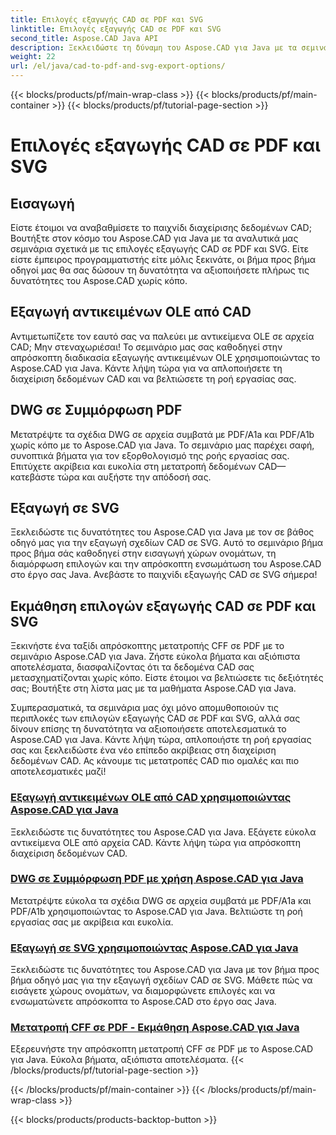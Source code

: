 ```yaml
---
title: Επιλογές εξαγωγής CAD σε PDF και SVG
linktitle: Επιλογές εξαγωγής CAD σε PDF και SVG
second_title: Aspose.CAD Java API
description: Ξεκλειδώστε τη δύναμη του Aspose.CAD για Java με τα σεμινάρια μας σχετικά με τις επιλογές εξαγωγής CAD σε PDF και SVG. Διαχειριστείτε τα δεδομένα CAD χωρίς κόπο με ακρίβεια και ευκολία.
weight: 22
url: /el/java/cad-to-pdf-and-svg-export-options/
---
```


{{< blocks/products/pf/main-wrap-class >}}
{{< blocks/products/pf/main-container >}}
{{< blocks/products/pf/tutorial-page-section >}}

# Επιλογές εξαγωγής CAD σε PDF και SVG



## Εισαγωγή

Είστε έτοιμοι να αναβαθμίσετε το παιχνίδι διαχείρισης δεδομένων CAD; Βουτήξτε στον κόσμο του Aspose.CAD για Java με τα αναλυτικά μας σεμινάρια σχετικά με τις επιλογές εξαγωγής CAD σε PDF και SVG. Είτε είστε έμπειρος προγραμματιστής είτε μόλις ξεκινάτε, οι βήμα προς βήμα οδηγοί μας θα σας δώσουν τη δυνατότητα να αξιοποιήσετε πλήρως τις δυνατότητες του Aspose.CAD χωρίς κόπο.

## Εξαγωγή αντικειμένων OLE από CAD

Αντιμετωπίζετε τον εαυτό σας να παλεύει με αντικείμενα OLE σε αρχεία CAD; Μην στεναχωριέσαι! Το σεμινάριο μας σας καθοδηγεί στην απρόσκοπτη διαδικασία εξαγωγής αντικειμένων OLE χρησιμοποιώντας το Aspose.CAD για Java. Κάντε λήψη τώρα για να απλοποιήσετε τη διαχείριση δεδομένων CAD και να βελτιώσετε τη ροή εργασίας σας.

## DWG σε Συμμόρφωση PDF

Μετατρέψτε τα σχέδια DWG σε αρχεία συμβατά με PDF/A1a και PDF/A1b χωρίς κόπο με το Aspose.CAD για Java. Το σεμινάριο μας παρέχει σαφή, συνοπτικά βήματα για τον εξορθολογισμό της ροής εργασίας σας. Επιτύχετε ακρίβεια και ευκολία στη μετατροπή δεδομένων CAD—κατεβάστε τώρα και αυξήστε την απόδοσή σας.

## Εξαγωγή σε SVG

Ξεκλειδώστε τις δυνατότητες του Aspose.CAD για Java με τον σε βάθος οδηγό μας για την εξαγωγή σχεδίων CAD σε SVG. Αυτό το σεμινάριο βήμα προς βήμα σάς καθοδηγεί στην εισαγωγή χώρων ονομάτων, τη διαμόρφωση επιλογών και την απρόσκοπτη ενσωμάτωση του Aspose.CAD στο έργο σας Java. Ανεβάστε το παιχνίδι εξαγωγής CAD σε SVG σήμερα!

## Εκμάθηση επιλογών εξαγωγής CAD σε PDF και SVG
Ξεκινήστε ένα ταξίδι απρόσκοπτης μετατροπής CFF σε PDF με το σεμινάριο Aspose.CAD για Java. Ζήστε εύκολα βήματα και αξιόπιστα αποτελέσματα, διασφαλίζοντας ότι τα δεδομένα CAD σας μετασχηματίζονται χωρίς κόπο. Είστε έτοιμοι να βελτιώσετε τις δεξιότητές σας; Βουτήξτε στη λίστα μας με τα μαθήματα Aspose.CAD για Java.

Συμπερασματικά, τα σεμινάρια μας όχι μόνο απομυθοποιούν τις περιπλοκές των επιλογών εξαγωγής CAD σε PDF και SVG, αλλά σας δίνουν επίσης τη δυνατότητα να αξιοποιήσετε αποτελεσματικά το Aspose.CAD για Java. Κάντε λήψη τώρα, απλοποιήστε τη ροή εργασίας σας και ξεκλειδώστε ένα νέο επίπεδο ακρίβειας στη διαχείριση δεδομένων CAD. Ας κάνουμε τις μετατροπές CAD πιο ομαλές και πιο αποτελεσματικές μαζί!

### [Εξαγωγή αντικειμένων OLE από CAD χρησιμοποιώντας Aspose.CAD για Java](./export-ole-objects-from-cad/)
Ξεκλειδώστε τις δυνατότητες του Aspose.CAD για Java. Εξάγετε εύκολα αντικείμενα OLE από αρχεία CAD. Κάντε λήψη τώρα για απρόσκοπτη διαχείριση δεδομένων CAD.
### [DWG σε Συμμόρφωση PDF με χρήση Aspose.CAD για Java](./dwg-to-compliance-pdf/)
Μετατρέψτε εύκολα τα σχέδια DWG σε αρχεία συμβατά με PDF/A1a και PDF/A1b χρησιμοποιώντας το Aspose.CAD για Java. Βελτιώστε τη ροή εργασίας σας με ακρίβεια και ευκολία.
### [Εξαγωγή σε SVG χρησιμοποιώντας Aspose.CAD για Java](./export-to-svg/)
Ξεκλειδώστε τις δυνατότητες του Aspose.CAD για Java με τον βήμα προς βήμα οδηγό μας για την εξαγωγή σχεδίων CAD σε SVG. Μάθετε πώς να εισάγετε χώρους ονομάτων, να διαμορφώνετε επιλογές και να ενσωματώνετε απρόσκοπτα το Aspose.CAD στο έργο σας Java.
### [Μετατροπή CFF σε PDF - Εκμάθηση Aspose.CAD για Java](./cff-to-pdf-conversion/)
Εξερευνήστε την απρόσκοπτη μετατροπή CFF σε PDF με το Aspose.CAD για Java. Εύκολα βήματα, αξιόπιστα αποτελέσματα.
{{< /blocks/products/pf/tutorial-page-section >}}

{{< /blocks/products/pf/main-container >}}
{{< /blocks/products/pf/main-wrap-class >}}

{{< blocks/products/products-backtop-button >}}
